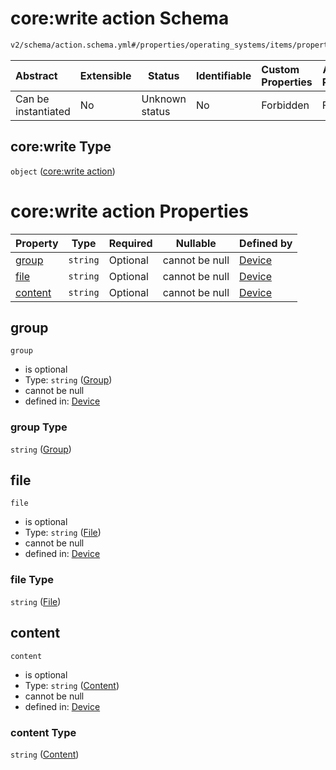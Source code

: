 # core:write action Schema

```txt
v2/schema/action.schema.yml#/properties/operating_systems/items/properties/steps/items/properties/actions/items/oneOf/24/properties/core:write
```




| Abstract            | Extensible | Status         | Identifiable | Custom Properties | Additional Properties | Access Restrictions | Defined In                                                           |
| :------------------ | ---------- | -------------- | ------------ | :---------------- | --------------------- | ------------------- | -------------------------------------------------------------------- |
| Can be instantiated | No         | Unknown status | No           | Forbidden         | Forbidden             | none                | [device.schema.json\*](../device.schema.json "open original schema") |

## core:write Type

`object` ([core:write action](device-properties-operating-systems-operating-system-properties-steps-step-properties-group-step-action-oneof-corewrite-action-properties-corewrite-action.md))

# core:write action Properties

| Property            | Type     | Required | Nullable       | Defined by                                                                                                                                                                                                                                                                                                                                                     |
| :------------------ | -------- | -------- | -------------- | :------------------------------------------------------------------------------------------------------------------------------------------------------------------------------------------------------------------------------------------------------------------------------------------------------------------------------------------------------------- |
| [group](#group)     | `string` | Optional | cannot be null | [Device](device-properties-operating-systems-operating-system-properties-steps-step-properties-group-step-action-oneof-corewrite-action-properties-corewrite-action-properties-group.md "v2/schema/action.schema.yml#/properties/operating_systems/items/properties/steps/items/properties/actions/items/oneOf/24/properties/core:write/properties/group")     |
| [file](#file)       | `string` | Optional | cannot be null | [Device](device-properties-operating-systems-operating-system-properties-steps-step-properties-group-step-action-oneof-corewrite-action-properties-corewrite-action-properties-file.md "v2/schema/action.schema.yml#/properties/operating_systems/items/properties/steps/items/properties/actions/items/oneOf/24/properties/core:write/properties/file")       |
| [content](#content) | `string` | Optional | cannot be null | [Device](device-properties-operating-systems-operating-system-properties-steps-step-properties-group-step-action-oneof-corewrite-action-properties-corewrite-action-properties-content.md "v2/schema/action.schema.yml#/properties/operating_systems/items/properties/steps/items/properties/actions/items/oneOf/24/properties/core:write/properties/content") |

## group




`group`

-   is optional
-   Type: `string` ([Group](device-properties-operating-systems-operating-system-properties-steps-step-properties-group-step-action-oneof-corewrite-action-properties-corewrite-action-properties-group.md))
-   cannot be null
-   defined in: [Device](device-properties-operating-systems-operating-system-properties-steps-step-properties-group-step-action-oneof-corewrite-action-properties-corewrite-action-properties-group.md "v2/schema/action.schema.yml#/properties/operating_systems/items/properties/steps/items/properties/actions/items/oneOf/24/properties/core:write/properties/group")

### group Type

`string` ([Group](device-properties-operating-systems-operating-system-properties-steps-step-properties-group-step-action-oneof-corewrite-action-properties-corewrite-action-properties-group.md))

## file




`file`

-   is optional
-   Type: `string` ([File](device-properties-operating-systems-operating-system-properties-steps-step-properties-group-step-action-oneof-corewrite-action-properties-corewrite-action-properties-file.md))
-   cannot be null
-   defined in: [Device](device-properties-operating-systems-operating-system-properties-steps-step-properties-group-step-action-oneof-corewrite-action-properties-corewrite-action-properties-file.md "v2/schema/action.schema.yml#/properties/operating_systems/items/properties/steps/items/properties/actions/items/oneOf/24/properties/core:write/properties/file")

### file Type

`string` ([File](device-properties-operating-systems-operating-system-properties-steps-step-properties-group-step-action-oneof-corewrite-action-properties-corewrite-action-properties-file.md))

## content




`content`

-   is optional
-   Type: `string` ([Content](device-properties-operating-systems-operating-system-properties-steps-step-properties-group-step-action-oneof-corewrite-action-properties-corewrite-action-properties-content.md))
-   cannot be null
-   defined in: [Device](device-properties-operating-systems-operating-system-properties-steps-step-properties-group-step-action-oneof-corewrite-action-properties-corewrite-action-properties-content.md "v2/schema/action.schema.yml#/properties/operating_systems/items/properties/steps/items/properties/actions/items/oneOf/24/properties/core:write/properties/content")

### content Type

`string` ([Content](device-properties-operating-systems-operating-system-properties-steps-step-properties-group-step-action-oneof-corewrite-action-properties-corewrite-action-properties-content.md))
